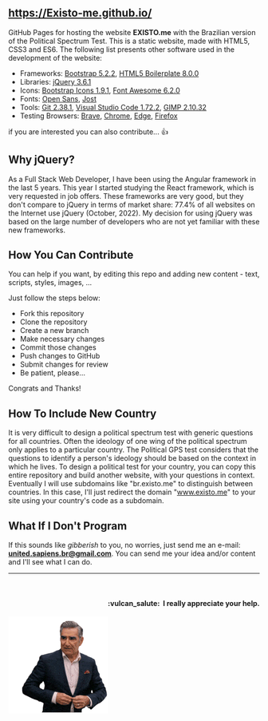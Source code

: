 ## https://Existo-me.github.io/

GitHub Pages for hosting the website **EXISTO.me** with the Brazilian version of the Political Spectrum Test. This is a static website, made with HTML5, CSS3 and ES6. The following list presents other software used in the development of the website:

- Frameworks: [Bootstrap 5.2.2](https://getbootstrap.com/), [HTML5 Boilerplate 8.0.0](https://html5boilerplate.com/)
- Libraries: [jQuery 3.6.1](https://jquery.com/)
- Icons: [Bootstrap Icons 1.9.1](https://icons.getbootstrap.com/), [Font Awesome 6.2.0](https://fontawesome.com/)
- Fonts: [Open Sans](https://fonts.google.com/specimen/Open+Sans), [Jost](https://fonts.google.com/specimen/Jost)
- Tools: [Git 2.38.1](https://git-scm.com/), [Visual Studio Code 1.72.2](https://code.visualstudio.com/), [GIMP 2.10.32](https://www.gimp.org/)
- Testing Browsers: [Brave](https://brave.com/), [Chrome](https://www.google.pt/intl/en-US/chrome/), [Edge](https://www.microsoft.com/en-us/edge/), [Firefox](https://www.mozilla.org/en-US/firefox/)

if you are interested you can also contribute...   :thumbsup:


## Why jQuery?

As a Full Stack Web Developer, I have been using the Angular framework in the last 5 years. This year I started studying the React framework, which is very requested in job offers. These frameworks are very good, but they don't compare to jQuery in terms of market share: 77.4% of all websites on the Internet use jQuery (October, 2022). My decision for using jQuery was based on the large number of developers who are not yet familiar with these new frameworks.


## How You Can Contribute

You can help if you want, by editing this repo and adding new content - text, scripts, styles, images, ...

Just follow the steps below:

- Fork this repository
- Clone the repository
- Create a new branch
- Make necessary changes
- Commit those changes
- Push changes to GitHub
- Submit changes for review
- Be patient, please...

Congrats and Thanks!


## How To Include New Country

It is very difficult to design a political spectrum test with generic questions for all countries. Often the ideology of one wing of the political spectrum only applies to a particular country. The Political GPS test considers that the questions to identify a person's ideology should be based on the context in which he lives. To design a political test for your country, you can copy this entire repository and build another website, with your questions in context. Eventually I will use subdomains like "br.existo.me" to distinguish between countries. In this case, I'll just redirect the domain "www.existo.me" to your site using your country's code as a subdomain.


## What If I Don't Program

If this sounds like *gibberish* to you, no worries, just send me an e-mail: **united.sapiens.br@gmail.com**. You can send me your idea and/or content and I'll see what I can do.

- - -
<br />

<h4 align="right">:vulcan_salute:&nbsp; I really appreciate your help.</h4>

![Repository Meme](/assets/repo-meme.gif)
